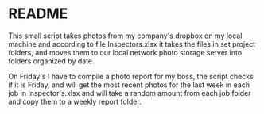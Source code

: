 README
=============

This small script takes photos from my company's dropbox on my local machine and according to file Inspectors.xlsx it takes the files in set project folders, and moves them to our local network photo storage server into folders organized by date.

On Friday's I have to compile a photo report for my boss, the script checks if it is Friday, and will get the most recent photos for the last week in each job in Inspector's.xlsx and will take a random amount from each job folder and copy them to a weekly report folder.
